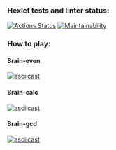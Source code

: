 ### Hexlet tests and linter status:
[![Actions Status](https://github.com/timofeevmg/frontend-project-lvl1/workflows/hexlet-check/badge.svg)](https://github.com/timofeevmg/frontend-project-lvl1/actions)
[![Maintainability](https://api.codeclimate.com/v1/badges/53c74474840b918f2193/maintainability)](https://codeclimate.com/github/timofeevmg/frontend-project-lvl1/maintainability)

### How to play:

#### Brain-even
[![asciicast](https://asciinema.org/a/512634.svg)](https://asciinema.org/a/512634)

#### Brain-calc
[![asciicast](https://asciinema.org/a/514718.svg)](https://asciinema.org/a/514718)

#### Brain-gcd
[![asciicast](https://asciinema.org/a/514734.svg)](https://asciinema.org/a/514734)
